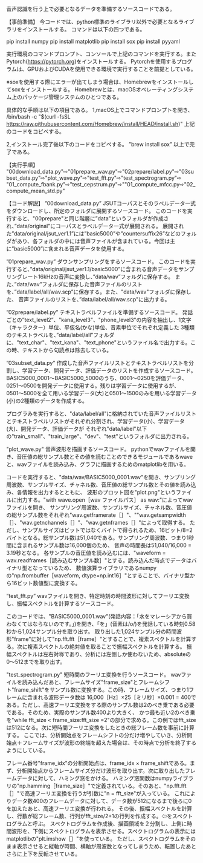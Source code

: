 音声認識を行う上で必要となるデータを準備するソースコードである。

【事前準備】
今コードでは、python標準のライブラリ以外で必要となるライブラリをインストールする。
コマンドは以下の四つである。

pip install numpy
pip install matplotlib
pip install sox
pip install pyyaml

実行環境のコマンドプロンプト、コンソールで上記のコマンドを実行する。またPytorch(https://pytorch.org)をインストールする。
Pytorchを使用するプログラムは、GPUおよびCUDAを使用できる環境で実行することを前提としている。


※soxを使用する際にエラーが出てしまう場合は、Homebrewをインストールしてsoxをインストールする。
Homebrewとは、macOSオペレーティングシステム上のパッケージ管理システムのひとつである。

具体的な手順は以下の項目である。
1,macOS上でコマンドプロンプトを開き、
/bin/bash -c "$(curl -fsSL https://raw.githubusercontent.com/Homebrew/install/HEAD/install.sh)"
上記のコードをコピペする。

2,インストール完了後以下のコードをコピペする。
”brew install sox”
以上で完了である。
  
  
【実行手順】
"00download_data.py"⇨"01prepare_wav.py"⇨"02prepare/label.py"⇨"03subset_data.py"⇨"plot_wave.py"⇨"test_fft.py"⇨"test_spectrogram.py"⇨
"01_compute_fbank.py"⇨"test_cepstrum.py"⇨""01_compute_mfcc.py⇨"02_compute_mean_std.py"


【コード解説】
”00download_data.py”
JSUTコーパスとそのラベルデータ一式をダウンロードし、所定のフォルダに展開するソースコード。
このコードを実行すると、"00prepare"と同じ階層に”data”というフォルダが作成され、”data/original”にコーパスとラベルデータ一式が展開される。
展開された”data/original/jsut_ver1.1”には”basic5000”や”countersuffix26”などのフォルダがあり、各フォルダの中には音声ファイルが含まれている。今回は主に”basic5000”に含まれる音声データを使用する。


”01prepare_wav.py”
ダウンサンプリングをするソースコード。
このコードを実行すると、”data/original/jsut_ver1.1/basic5000”に含まれる音声データをサンプリングレート16kHzの音声に変換し、”data/wav”フォルダに保存する。
また、”data/wav”フォルダに保存した音声ファイルのリストを、”data/label/all/wav.scp”に保存する。また、"data/wav"フォルダに保存した、
音声ファイルのリストを、”data/label/all/wav.scp”に出力する。


”02prepare/label.py”
テキストラベルファイルを準備するソースコード。
発話ごとの”text_level2”、"kana_level3"、"phone_level3"の内容を抽出し、1文字（キャラクター）単位、平仮名(かな)単位、音素単位でそれぞれ定義した
3種類のテキストラベルを、”data/label/all”フォルダに、"text_char"、"text_kana"、"text_phone"というファイル名で出力する。この時、テキストから句読点は除去している。


”03subset_data.py”
作成した音声ファイルリストとテキストラベルリストを分割し、学習データ、開発データ、評価データのリストを作成するソースコード。
BASIC5000_0001〜BASIC5000_5000のうち、0001〜0250を評価データ、0251〜0500を開発データに使用する。残りは学習データに使用するが、
0501〜5000を全て用いる学習データ(大)と0501〜1500のみを用いる学習データ(小)の2種類のデータを作成する。

プログラみを実行すると、"data/label/all"に格納されていた音声ファイルリストとテキストラベルリストがそれぞれ分割され、学習データ(小)、学習データ(大)、開発データ、評価データが
それぞれ"data/label"以下の"train_small"、"train_large"、"dev"、"test"というフォルダに出力される。


"plot_wave.py"
音声波形を描画するソースコード。
pythonでwavファイルを開き、音圧値の総サンプル数とその値を読むことのできるモジュールであるwaveと、wavファイルを読み込み、グラフに描画するためのmatplotlibを用いる。

コードを実行すると、"data/wav/BASIC5000_0001.wav"を開き、サンプリング周波数、サンプルサイズ、チャネル数、音圧値の総サンプル数とその値を読み込み、各情報を出力するとともに、
波形のプロット図を"plot.png"というファイルに出力する。"with wave.open［wav ファイルパス］ as wav:"によってwavファイルを開き、
サンプリング周波数、サンプルサイズ、チャネル数、音圧値の総サンプル数をそれぞれ"wav.getframerate［］"、""wav.getsampwidth［］、"wav.getnchannels［］"、"wav.getnframes［］"によって取得する。
ただし、サンプルサイズはビットではなくバイトで得られるため、16ビット/8=2バイトとなる。総サンプル数は51,040である。サンプリング周波数、つまり1秒間に含まれるサンプル数は16,000個のため、
音声の時間長は51,040/16,000 = 3.19秒となる。
各サンプルの音圧値を読み込むには、"waveform = wav.readframes［読み込むサンプル数］"とする。読み込んだ時点でデータはバイナリ型となっているため、
数値演算ライブラリであるnumpyの"np.frombuffer［waveform, dtype=np.int16］"とすることで、バイナリ型から16ビット数値型に変換する。


”test_fft.py”
wavファイルを開き、特定時刻の時間波形に対してフーリエ変換し、振幅スペクトルを計算するソースコード。

このコードでは、"BASIC5000_0001.wav"(発話内容：「水をマレーシアから買わなくてはならないのです。」)を開き、「を」(音素は/o/)を発話している時刻0.58秒から1,024サンプル分を取り出す。
取り出した1,024サンプル分の時間波形"frame"に対して"np.fft.fft［frame］"とすることで、複素スペクトルを計算する。次に複素スペクトルの絶対値を取ることで振幅スペクトルを計算する。
振幅スペクトルは左右対称であり、分析には左側しか使わないため、absoluteの0〜512までを取り出す。


"test_spectrogram.py"
短時間のフーリエ変換を行うソースコード。
wavファイルを読み込んだあと、フレームサイズ"frame_size"とフレームシフト"frame_shift"をサンプル数に変換する。この時、フレームサイズ、つまり1フレームに含まれる波形データ数は
16,000［Hz］×25［ミリ秒］×0.001 = 400である。ただし、高速フーリエ変換をする際のサンプル数は2のべき乗である必要である。そのため、実際のサンプル数400より大きく、
かつ最も近い2のべき乗を"while fft_size < frame_size:fft_size =2"の部分で求める。この例ではfft_sizeは512になる。次に短時間フーリエ変換をしたときの総フレーム数を事前に計算する。
ここでは、分析開始点をフレームシフトの分だけ増やしていき、分析開始点＋フレームサイズが波形の終端を超えた場合は、その時点で分析を終了するようにしている。

フレーム番号"frame_idx"の分析開始点は、frame_idx × frame_shiftである。まず、分析開始点からフレームサイズ分だけ波形を取り出す。次に取り出したフレームデータに対して、ハミング窓をかける。
ハミング窓関数はnumpyライブラリの"np.hamming［frame_size］"で定義されている。そのあと、"np.fft.fft［］"で高速フーリエ変換を行うが引数に"n = fft_size"が入っている。
これによりデータ数400のフレームデータに対して、データ数が512になるまで後ろに0を加えたあと、高速フーリエ変換が行われる。
その後、振幅スペクトルを計算し、行数が総フレーム数、行列がfft_size/2+1の行列を作成する。⇦をスペクトログラムと呼ぶ。
スペクトログラムを作成後、描画領域を２分割し、上側に時間波形を、下側にスペクトログラムを表示させる。スペクトログラムの表示にはmatplotlibの"plt.imshow［］"を使っている。
ただし、スペクトログラムをそのまま表示させると縦軸が時間、横軸が周波数となってしまうため、転置したあとさらに上下を反転させている。
